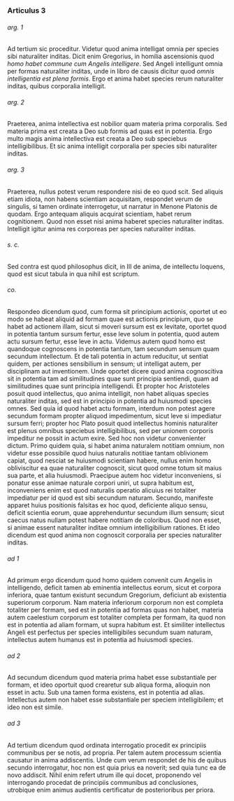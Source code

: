 ### Articulus 3

###### arg. 1
Ad tertium sic proceditur. Videtur quod anima intelligat omnia per species sibi naturaliter inditas. Dicit enim Gregorius, in homilia ascensionis quod *homo habet commune cum Angelis intelligere*. Sed Angeli intelligunt omnia per formas naturaliter inditas, unde in libro de causis dicitur quod *omnis intelligentia est plena formis*. Ergo et anima habet species rerum naturaliter inditas, quibus corporalia intelligit.

###### arg. 2
Praeterea, anima intellectiva est nobilior quam materia prima corporalis. Sed materia prima est creata a Deo sub formis ad quas est in potentia. Ergo multo magis anima intellectiva est creata a Deo sub speciebus intelligibilibus. Et sic anima intelligit corporalia per species sibi naturaliter inditas.

###### arg. 3
Praeterea, nullus potest verum respondere nisi de eo quod scit. Sed aliquis etiam idiota, non habens scientiam acquisitam, respondet verum de singulis, si tamen ordinate interrogetur, ut narratur in Menone Platonis de quodam. Ergo antequam aliquis acquirat scientiam, habet rerum cognitionem. Quod non esset nisi anima haberet species naturaliter inditas. Intelligit igitur anima res corporeas per species naturaliter inditas.

###### s. c.
Sed contra est quod philosophus dicit, in III de anima, de intellectu loquens, quod est sicut tabula in qua nihil est scriptum.

###### co.
Respondeo dicendum quod, cum forma sit principium actionis, oportet ut eo modo se habeat aliquid ad formam quae est actionis principium, quo se habet ad actionem illam, sicut si moveri sursum est ex levitate, oportet quod in potentia tantum sursum fertur, esse leve solum in potentia, quod autem actu sursum fertur, esse leve in actu. Videmus autem quod homo est quandoque cognoscens in potentia tantum, tam secundum sensum quam secundum intellectum. Et de tali potentia in actum reducitur, ut sentiat quidem, per actiones sensibilium in sensum; ut intelligat autem, per disciplinam aut inventionem. Unde oportet dicere quod anima cognoscitiva sit in potentia tam ad similitudines quae sunt principia sentiendi, quam ad similitudines quae sunt principia intelligendi. Et propter hoc Aristoteles posuit quod intellectus, quo anima intelligit, non habet aliquas species naturaliter inditas, sed est in principio in potentia ad huiusmodi species omnes. Sed quia id quod habet actu formam, interdum non potest agere secundum formam propter aliquod impedimentum, sicut leve si impediatur sursum ferri; propter hoc Plato posuit quod intellectus hominis naturaliter est plenus omnibus speciebus intelligibilibus, sed per unionem corporis impeditur ne possit in actum exire. Sed hoc non videtur convenienter dictum. Primo quidem quia, si habet anima naturalem notitiam omnium, non videtur esse possibile quod huius naturalis notitiae tantam oblivionem capiat, quod nesciat se huiusmodi scientiam habere, nullus enim homo obliviscitur ea quae naturaliter cognoscit, sicut quod omne totum sit maius sua parte, et alia huiusmodi. Praecipue autem hoc videtur inconveniens, si ponatur esse animae naturale corpori uniri, ut supra habitum est, inconveniens enim est quod naturalis operatio alicuius rei totaliter impediatur per id quod est sibi secundum naturam. Secundo, manifeste apparet huius positionis falsitas ex hoc quod, deficiente aliquo sensu, deficit scientia eorum, quae apprehenduntur secundum illum sensum; sicut caecus natus nullam potest habere notitiam de coloribus. Quod non esset, si animae essent naturaliter inditae omnium intelligibilium rationes. Et ideo dicendum est quod anima non cognoscit corporalia per species naturaliter inditas.

###### ad 1
Ad primum ergo dicendum quod homo quidem convenit cum Angelis in intelligendo, deficit tamen ab eminentia intellectus eorum, sicut et corpora inferiora, quae tantum existunt secundum Gregorium, deficiunt ab existentia superiorum corporum. Nam materia inferiorum corporum non est completa totaliter per formam, sed est in potentia ad formas quas non habet, materia autem caelestium corporum est totaliter completa per formam, ita quod non est in potentia ad aliam formam, ut supra habitum est. Et similiter intellectus Angeli est perfectus per species intelligibiles secundum suam naturam, intellectus autem humanus est in potentia ad huiusmodi species.

###### ad 2
Ad secundum dicendum quod materia prima habet esse substantiale per formam, et ideo oportuit quod crearetur sub aliqua forma, alioquin non esset in actu. Sub una tamen forma existens, est in potentia ad alias. Intellectus autem non habet esse substantiale per speciem intelligibilem; et ideo non est simile.

###### ad 3
Ad tertium dicendum quod ordinata interrogatio procedit ex principiis communibus per se notis, ad propria. Per talem autem processum scientia causatur in anima addiscentis. Unde cum verum respondet de his de quibus secundo interrogatur, hoc non est quia prius ea noverit; sed quia tunc ea de novo addiscit. Nihil enim refert utrum ille qui docet, proponendo vel interrogando procedat de principiis communibus ad conclusiones, utrobique enim animus audientis certificatur de posterioribus per priora.

